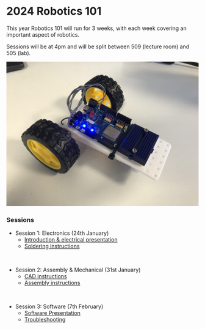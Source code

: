 # 2024 Robotics 101

This year Robotics 101 will run for 3 weeks, with each week covering an important aspect of robotics.

Sessions will be at 4pm and will be split between 509 (lecture room) and 505 (lab).

![finished-robot](/2024-Winter/Images/finished-robot.jpg)

### Sessions
* Session 1: Electronics (24th January)
    * [Introduction & electrical presentation](/2024-Winter/Introduction%20&%20Electrical.pptx)
    * [Soldering instructions](/2024-Winter/Soldering.md)

<br>

* Session 2: Assembly & Mechanical (31st January)
    * [CAD instructions](/2024-Winter/Mechanical.md)
    * [Assembly instructions](/2024-Winter/Assembly%20Instructions.md)
<br>

* Session 3: Software (7th February)
    * [Software Presentation](/2024-Winter/Robotics%20101%20software.pptx)
    * [Troubleshooting](/2024-Winter/Troubleshooting.md)